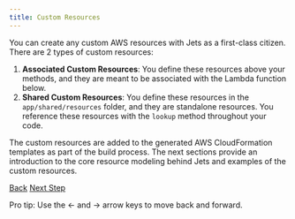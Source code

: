```yaml
---
title: Custom Resources
---
```


You can create any custom AWS resources with Jets as a first-class citizen.  There are 2 types of custom resources:

1. **Associated Custom Resources**: You define these resources above your methods, and they are meant to be associated with the Lambda function below.
2. **Shared Custom Resources**: You define these resources in the `app/shared/resources` folder, and they are standalone resources.  You reference these resources with the `lookup` method throughout your code.

The custom resources are added to the generated AWS CloudFormation templates as part of the build process. The next sections provide an introduction to the core resource modeling behind Jets and examples of the custom resources.

<a id="prev" class="btn btn-basic" href="{% link _docs/database-activerecord.md %}">Back</a>
<a id="next" class="btn btn-primary" href="{% link _docs/core-resource.md %}">Next Step</a>
<p class="keyboard-tip">Pro tip: Use the <- and -> arrow keys to move back and forward.</p>
